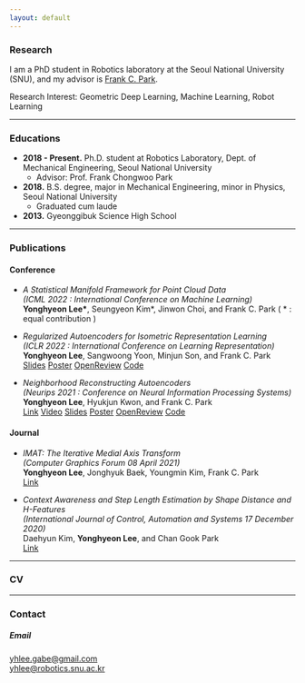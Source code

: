 ```yaml
---
layout: default
---
```


### Research

I am a PhD student in Robotics laboratory at the Seoul National University (SNU), and my advisor is [Frank C. Park](https://scholar.google.com/citations?user=u-h3PJIAAAAJ&hl=ko&oi=ao).

Research Interest: Geometric Deep Learning, Machine Learning, Robot Learning

---

### Educations
+ __2018 - Present.__ Ph.D. student at Robotics Laboratory, Dept. of Mechanical Engineering, Seoul National University
    - Advisor: Prof. Frank Chongwoo Park
+ __2018.__ B.S. degree, major in Mechanical Engineering, minor in Physics, Seoul National University  
    - Graduated cum laude
+ __2013.__ Gyeonggibuk Science High School
  
---

### Publications

#### Conference 
+ *A Statistical Manifold Framework for Point Cloud Data*  
*(ICML 2022 : International Conference on Machine Learning)*   
__Yonghyeon Lee*__, Seungyeon Kim*, Jinwon Choi, and Frank C. Park ( * : equal contribution )  

+ *Regularized Autoencoders for Isometric Representation Learning*  
*(ICLR 2022 : International Conference on Learning Representation)*   
__Yonghyeon Lee__, Sangwoong Yoon, Minjun Son, and Frank C. Park  
[Slides](https://drive.google.com/file/d/1BUaGmK5rUNhWAPOVQ7BvlC3WpKsFM9-z/view?usp=sharing) [Poster](https://drive.google.com/file/d/1Zh3QlURKBN5IV8Rrkjva87-D1567g4Hi/view?usp=sharing) [OpenReview](https://openreview.net/forum?id=mQxt8l7JL04) [Code](https://github.com/Gabe-YHLee/IRVAE-public)  

+ *Neighborhood Reconstructing Autoencoders*  
*(Neurips 2021 : Conference on Neural Information Processing Systems)* 
__Yonghyeon Lee__, Hyukjun Kwon, and Frank C. Park  
[Link](https://papers.nips.cc/paper/2021/hash/05311655a15b75fab86956663e1819cd-Abstract.html) [Video](https://www.youtube.com/watch?v=TlmEZY98ElU) [Slides](https://drive.google.com/file/d/1zpr_ippcoU8kdsOSQJmrphVKOnEYLFzk/view?usp=sharing) [Poster](https://drivegoogle.com/file/d/1_tm-jWh5EzHkxBECtlgaifVR-aZGXFpH/view?usp=sharing) [OpenReview](https://openreview.net/forum?id=_kaH2bAI3O) [Code](https://github.com/Gabe-YHLee/NRAE-public)  


#### Journal

+ *IMAT: The Iterative Medial Axis Transform*  
*(Computer Graphics Forum 08 April 2021)*   
__Yonghyeon Lee__, Jonghyuk Baek, Youngmin Kim, Frank C. Park  
[Link](https://onlinelibrary.wiley.com/doi/full/10.1111/cgf.14266)

+ *Context Awareness and Step Length Estimation by Shape Distance and H-Features*  
*(International Journal of Control, Automation and Systems 17 December 2020)*  
Daehyun Kim, __Yonghyeon Lee__, and Chan Gook Park  
[Link](https://link.springer.com/article/10.1007/s12555-019-0725-x)

<!-- #### Works in progress
+ __DSQNet: A Deformable Model-Based Supervised Learning Algorithm for Grasping Unknown Occluded Objects__  
Seungyeon Kim, Taegyun Ahn, __Yonghyeon Lee__, Jihwan Kim, Michael Yu Wang, and Frank C. Park, Fellow, IEEE  
(udner review)

+ __Regularized Autoencoder for Isometric Representation Learning__  
__Yonghyeon Lee__, Sangwoong Yoon, Min-jin Son, and Frank C. Park, Fellow, IEEE  
(ICLR 2022 : International Conference on Learning Representations)  
(udner review)

+ __Statistical Manifold Framework__  
__Yonghyeon Lee__, Seungyeon Kim, and Frank C. Park, Fellow, IEEE  
(ICLR 2022 : International Conference on Learning Representations)  
(udner review) -->

<!-- #### In progress
+ __One-shot Harmonic Stable Dynamical System Learning for Riemannian Configuration Space__  
Yonghyeon Lee, Byeongho Lee, Jihwan Kim and Frank C Park  
(in progress)  

+ __Coordinate Invariant Field Estimation__  
Yonghyeon Lee, Seungyeon Kim, Bryan D Lee, and Frank C Park  
(in progress)  

+ __A Measure-Theoretic Gaussian Framework for Object Detection Using Deep Neural Networks__  
Wooyoung Kim, Yonghyeon Lee, and Frank C. Park, Fellow, IEEE  
(IEEE Transactions on Pattern Analysis and Machine Intelligence)  
(under revision)  

+ __Isometric Representation Learning Using Deep Generative Models__  
Yonghyeon Lee, Sangwoong yoon, and Frank C. Park, Fellow, IEEE  
(ICML 2021 : International Conference on Machine Learning)  
(under revision)  -->

---

### CV

---

### Contact
##### Email
yhlee.gabe@gmail.com  
yhlee@robotics.snu.ac.kr

